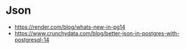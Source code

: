 # Json

- https://render.com/blog/whats-new-in-pg14
- https://www.crunchydata.com/blog/better-json-in-postgres-with-postgresql-14